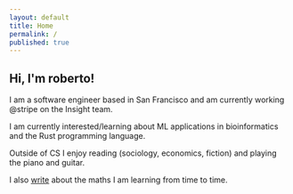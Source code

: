 ```yaml
---
layout: default
title: Home
permalink: /
published: true
---
```


## Hi, I'm roberto!

I am a software engineer based in San Francisco and am currently working @stripe on the Insight team.

I am currently interested/learning about ML applications in bioinformatics and the Rust programming language.

Outside of CS I enjoy reading (sociology, economics, fiction) and playing the piano and guitar.

I also [write](http://rfernandez2.github.io/blog/) about the maths I am learning from time to time.
